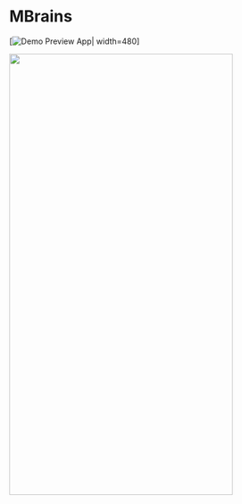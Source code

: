 # MBrains

[![Demo Preview App](https://raw.githubusercontent.com/NailPlay/MBrains/master/MBrains.gif)| width=480]

<img src="https://raw.githubusercontent.com/NailPlay/MBrains/master/MBrains.gif" width="400" height="790">


